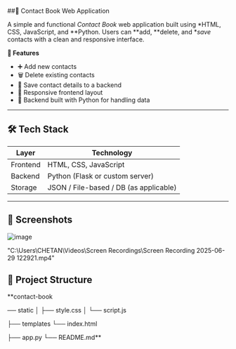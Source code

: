 ##📒 Contact Book Web Application

A simple and functional *Contact Book* web application built using *HTML, CSS, JavaScript, and **Python. Users can **add, **delete, and **save* contacts with a clean and responsive interface.



**🚀 Features**

- ➕ Add new contacts
- 🗑 Delete existing contacts
- 💾 Save contact details to a backend
- 📱 Responsive frontend layout
- 🔐 Backend built with Python for handling data

---

## 🛠 Tech Stack

| Layer        | Technology             |
|--------------|------------------------|
| Frontend     | HTML, CSS, JavaScript  |
| Backend      | Python (Flask or custom server) |
| Storage      | JSON / File-based / DB (as applicable) |

---

## 📸 Screenshots

![image](https://github.com/user-attachments/assets/d0b79012-9146-4e5a-accc-8b26b310413d)


"C:\Users\CHETAN\Videos\Screen Recordings\Screen Recording 2025-06-29 122921.mp4"






## 📂 Project Structure
**contact-book

── static
│ ├── style.css
│ └── script.js

├── templates
 └── index.html

├── app.py
└── README.md**
